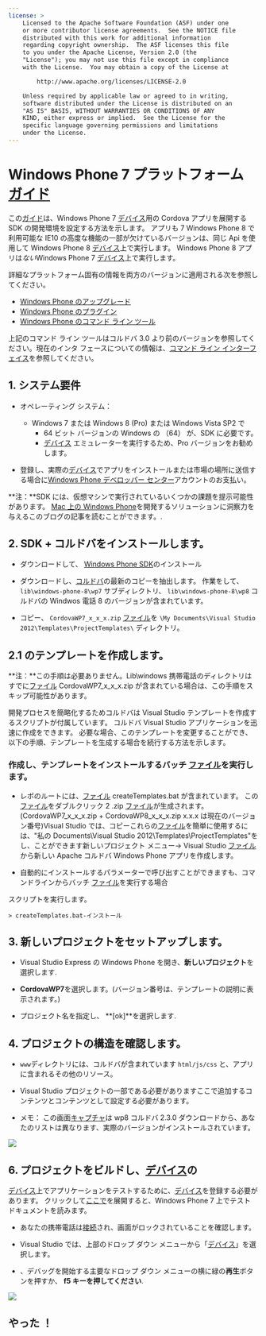```yaml
---
license: >
    Licensed to the Apache Software Foundation (ASF) under one
    or more contributor license agreements.  See the NOTICE file
    distributed with this work for additional information
    regarding copyright ownership.  The ASF licenses this file
    to you under the Apache License, Version 2.0 (the
    "License"); you may not use this file except in compliance
    with the License.  You may obtain a copy of the License at

        http://www.apache.org/licenses/LICENSE-2.0

    Unless required by applicable law or agreed to in writing,
    software distributed under the License is distributed on an
    "AS IS" BASIS, WITHOUT WARRANTIES OR CONDITIONS OF ANY
    KIND, either express or implied.  See the License for the
    specific language governing permissions and limitations
    under the License.
---
```


# Windows Phone 7 プラットフォーム <a href="../../../index.html">ガイド</a>

この<a href="../../../index.html">ガイド</a>は、Windows Phone 7 <a href="../../../cordova/device/device.html">デバイス</a>用の Cordova アプリを展開する SDK の開発環境を設定する方法を示します。 アプリも 7 Windows Phone 8 で利用可能な IE10 の高度な機能の一部が欠けているバージョンは、同じ Api を使用して Windows Phone 8 <a href="../../../cordova/device/device.html">デバイス</a>上で実行します。 Windows Phone 8 アプリは*ない*Windows Phone 7 <a href="../../../cordova/device/device.html">デバイス</a>上で実行します。

詳細なプラットフォーム固有の情報を両方のバージョンに適用される次を参照してください。

*   <a href="../wp8/upgrading.html">Windows Phone のアップグレード</a>
*   <a href="../wp8/plugin.html">Windows Phone のプラグイン</a>
*   <a href="../wp8/tools.html">Windows Phone のコマンド ライン ツール</a>

上記のコマンド ライン ツールはコルドバ 3.0 より前のバージョンを参照してください。現在のインタ フェースについての情報は、<a href="../../cli/index.html">コマンド ライン インターフェイス</a>を参照してください。

## 1. システム要件

*   オペレーティング システム：
    
    *   Windows 7 または Windows 8 (Pro) または Windows Vista SP2 で 
        *   64 ビット バージョンの Windows の （64） が、SDK に必要です。
        *   <a href="../../../cordova/device/device.html">デバイス</a> エミュレーターを実行するため、Pro バージョンをお勧めします。

*   登録し、実際の<a href="../../../cordova/device/device.html">デバイス</a>でアプリをインストールまたは市場の場所に送信する場合に[Windows Phone デベロッパー センター][1]アカウントのお支払い。

 [1]: http://dev.windowsphone.com/en-us/publish

**注：**SDK には、仮想マシンで実行されているいくつかの課題を提示可能性があります。 [Mac 上の Windows Phone][2]を開発するソリューションに洞察力を与えるこのブログの記事を読むことができます。.

 [2]: http://aka.ms/BuildaWP8apponaMac

## 2. SDK + コルドバをインストールします。

*   ダウンロードして、 [Windows Phone SDK][3]のインストール

*   ダウンロードし、[コルドバ][4]の最新のコピーを抽出します。 作業をして、 `lib\windows-phone-8\wp7` サブディレクトリ、 `lib\windows-phone-8\wp8` コルドバの Windwos 電話 8 のバージョンが含まれています。

*   コピー、 `CordovaWP7_x_x_x.zip` <a href="../../../cordova/file/fileobj/fileobj.html">ファイル</a>を `\My Documents\Visual Studio 2012\Templates\ProjectTemplates\` ディレクトリ。

 [3]: http://www.microsoft.com/download/en/details.aspx?displaylang=en&id=27570/
 [4]: http://phonegap.com/download

## 2.1 のテンプレートを作成します。

**注：**この手順は必要ありません。Lib\windows 携帯電話のディレクトリはすでに<a href="../../../cordova/file/fileobj/fileobj.html">ファイル</a> CordovaWP7\_x\_x_x.zip が含まれている場合は、この手順をスキップ可能性があります。

開発プロセスを簡略化するためコルドバは Visual Studio テンプレートを作成するスクリプトが付属しています。 コルドバ Visual Studio アプリケーションを迅速に作成をできます。 必要な場合、このテンプレートを変更することができ、以下の手順、テンプレートを生成する場合を続行する方法を示します。

### 作成し、テンプレートをインストールするバッチ <a href="../../../cordova/file/fileobj/fileobj.html">ファイル</a>を実行します。

*   レポのルートには、<a href="../../../cordova/file/fileobj/fileobj.html">ファイル</a> createTemplates.bat が含まれています。 この<a href="../../../cordova/file/fileobj/fileobj.html">ファイル</a>をダブルクリック 2 .zip <a href="../../../cordova/file/fileobj/fileobj.html">ファイル</a>が生成されます。 (CordovaWP7\_x\_x\_x.zip + CordovaWP8\_x\_x\_x.zip x.x.x は現在のバージョン番号)Visual Studio では、コピーこれらの<a href="../../../cordova/file/fileobj/fileobj.html">ファイル</a>を簡単に使用するには、"私の Documents\Visual Studio 2012\Templates\ProjectTemplates\"をし、ことができます新しいプロジェクト メニュー-> Visual Studio <a href="../../../cordova/file/fileobj/fileobj.html">ファイル</a>から新しい Apache コルドバ Windows Phone アプリを作成します。

*   自動的にインストールするパラメーターで呼び出すことができますも、コマンドラインからバッチ <a href="../../../cordova/file/fileobj/fileobj.html">ファイル</a>を実行する場合

スクリプトを実行します。

    > createTemplates.bat-インストール
    

## 3. 新しいプロジェクトをセットアップします。

*   Visual Studio Express の Windows Phone を開き、**新しいプロジェクト**を選択します.

*   **CordovaWP7**を選択します。(バージョン番号は、テンプレートの説明に表示されます。)

*   プロジェクト名を指定し、 **[ok]**を選択します.

## 4. プロジェクトの構造を確認します。

*   `www`ディレクトリには、コルドバが含まれています `html/js/css` と、アプリに含まれるその他のリソース。

*   Visual Studio プロジェクトの一部である必要がありますここで追加するコンテンツとコンテンツとして設定する必要があります。

*   メモ： この画面<a href="../../../cordova/media/capture/capture.html">キャプチャ</a>は wp8 コルドバ 2.3.0 ダウンロードから、あなたのリストは異なります、実際のバージョンがインストールされています。

![][5]

 [5]: img/guide/platforms/wp8/projectStructure.png

## 6. プロジェクトをビルドし、<a href="../../../cordova/device/device.html">デバイス</a>の

<a href="../../../cordova/device/device.html">デバイス</a>上でアプリケーションをテストするために、<a href="../../../cordova/device/device.html">デバイス</a>を登録する必要があります。 クリックして[ここで][6]を展開すると、Windows Phone 7 上でテスト ドキュメントを読みます。

 [6]: http://msdn.microsoft.com/en-us/library/windowsphone/develop/ff402565(v=vs.105).aspx

*   あなたの携帯電話は<a href="../../../cordova/connection/connection.html">接続</a>され、画面がロックされていることを確認します。

*   Visual Studio では、上部のドロップ ダウン メニューから「<a href="../../../cordova/device/device.html">デバイス</a>」を選択します。

*   、デバッグを開始する主要なドロップ ダウン メニューの横に緑の**再生**ボタンを押すか、 **f5 キーを押してください**.

![][7]

 [7]: img/guide/platforms/wp7/wpd.png

## やった ！